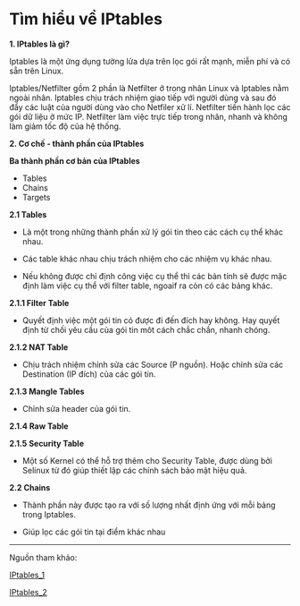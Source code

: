 # Tìm hiểu về IPtables 

**1. IPtables là gì?** 

Iptables là một ứng dụng tường lửa dựa trên lọc gói rất mạnh, miễn phí và có sẵn trên Linux.


Iptables/Netfilter gồm 2 phần là Netfilter ở trong nhân Linux và Iptables nằm ngoài nhân. Iptables chịu trách nhiệm giao tiếp với người dùng và sau đó đẩy các luật của người dùng vào cho Netfiler xử lí. Netfilter tiến hành lọc các gói dữ liệu ở mức IP. Netfilter làm việc trực tiếp trong nhân, nhanh và không làm giảm tốc độ của hệ thống.


**2. Cơ chế - thành phần của IPtables** 

**Ba thành phần cơ bản của IPtables**

- Tables 
- Chains
- Targets

**2.1 Tables** 

- Là một trong những thành phần xử lý gói tin theo các cách cụ thể khác nhau. 

- Các table khác nhau chịu trách nhiệm cho các nhiệm vụ khác nhau.

- Nếu không được chỉ định công việc cụ thể thì các bản tính sẽ được mặc định làm việc cụ thể với filter table, ngoaif ra còn có các bảng khác.

**2.1.1 Filter Table**

- Quyết định việc một gói tin có được đi đến đích hay không. Hay quyết định từ chối yêu cầu của gói tin môt cách chắc chắn, nhanh chóng.

**2.1.2 NAT Table** 

- Chịu trách nhiệm chỉnh sửa các Source (P nguồn). Hoặc chỉnh sửa các Destination (IP đích) của các gói tin. 

**2.1.3 Mangle Tables** 

- Chỉnh sửa header của gói tin.

**2.1.4 Raw Table** 


**2.1.5 Security Table** 

- Một số Kernel có thể hỗ trợ thêm cho Security Table, được dùng bởi Selinux từ đó giúp thiết lập các chính sách bảo mật hiệu quả.


**2.2 Chains** 

- Thành phần này được tạo ra với số lượng nhất định ứng với mỗi bảng trong Iptables. 

- Giúp lọc các gói tin tại điểm khác nhau


----
Nguồn tham khảo: 

[IPtables_1](https://bizflycloud.vn/tin-tuc/tim-hieu-ve-iptables-phan-1-660.htm)

[IPtables_2](https://news.cloud365.vn/chuyen-sau-ve-iptables-command-va-netfilter/)




